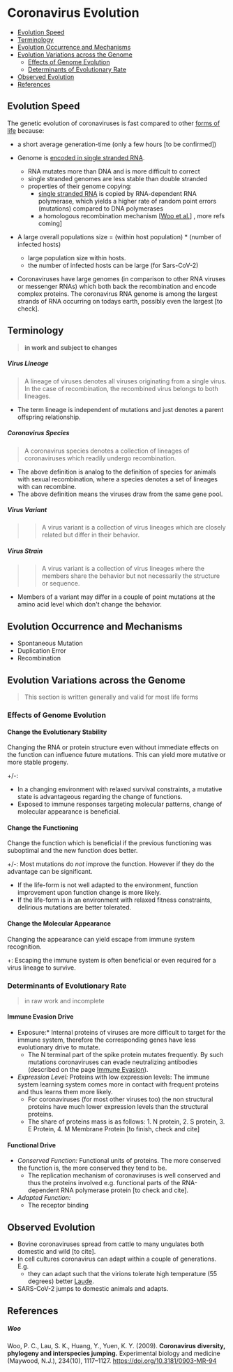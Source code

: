 # Coronavirus Evolution

* [Evolution Speed](#evolution-speed)
* [Terminology](#terminology)
* [Evolution Occurrence and Mechanisms](#evolution-occurrence-and-mechanisms)
* [Evolution Variations across the Genome](#evolution-variations-across-the-genome)
  * [Effects of Genome Evolution](#effects-of-genome-evolution)
  * [Determinants of Evolutionary Rate](#determinants-of-evolutionary-rate)
* [Observed Evolution](#observed-evolution)
* [References](#references)


## Evolution Speed
The genetic evolution of coronaviruses is fast compared to other [forms of life](./life-forms.md) because:
* a short average generation-time (only a few hours [to be confirmed]) 
* Genome is [encoded in single stranded RNA](./life-forms.md#lifetime-storage). 
  * RNA mutates more than DNA and is more difficult to correct
  * single stranded genomes are less stable than double stranded
  * properties of their genome copying:
    * [single stranded RNA](../2_biological/life-forms.md#ssRNA) is copied by RNA-dependent RNA polymerase, which yields a higher rate of random point errors (mutations) compared to DNA polymerases
    * a homologous recombination mechanism [[Woo et al.](#woo)] , more refs coming]
* A large overall populations size = (within host population) * (number of infected hosts)
  * large population size within hosts. 
  * the number of infected hosts can be large (for Sars-CoV-2)

* Coronaviruses have large genomes (in comparison to other RNA viruses or messenger RNAs) which both back the recombination and encode complex proteins. The coronavirus RNA genome is among the largest strands of RNA occurring on todays earth, possibly even the largest [to check].  



## Terminology

> **in work and subject to changes**

##### Virus Lineage
> A lineage of viruses denotes all viruses originating from a single virus. In the case of recombination, the recombined virus belongs to both lineages.

* The term lineage is independent of mutations and just denotes a parent offspring relationship.

##### Coronavirus Species
> A coronavirus species denotes a collection of lineages of coronaviruses which readily undergo recombination.

* The above definition is analog to the definition of species for animals with sexual recombination, where a species denotes a set of lineages with can recombine.
* The above definition means the viruses draw from the same gene pool.

##### Virus Variant
>> A virus variant is a collection of virus lineages which are closely related but differ in their behavior.

##### Virus Strain
>> A virus variant is a collection of virus lineages where the members share the behavior but not necessarily the structure or sequence. 

* Members of a variant may differ in a couple of point mutations at the amino acid level which don't change the behavior. 



## Evolution Occurrence and Mechanisms
* Spontaneous Mutation
* Duplication Error
* Recombination



## Evolution Variations across the Genome

> This section is written generally and valid for most life forms

### Effects of Genome Evolution

#### Change the Evolutionary Stability
Changing the RNA or protein structure even without immediate effects on the function can influence future mutations. This can yield more mutative or more stable progeny.

+/-: 
  * In a changing environment with relaxed survival constraints, a mutative state is advantageous regarding the change of functions.
  * Exposed to immune responses targeting molecular patterns, change of molecular appearance is beneficial.

#### Change the Functioning
Change the function which is beneficial if the previous functioning was suboptimal and the new function does better.

+/-: Most mutations do *not* improve the function. However if they do the advantage can be significant. 
  * If the life-form is not well adapted to the environment, function improvement upon function change is more likely.
  * If the life-form is in an environment with relaxed fitness constraints, delirious  mutations are better tolerated.

#### Change the Molecular Appearance
Changing the appearance can yield escape from immune system recognition. 

+: Escaping the immune system is often beneficial or even required for a virus lineage to survive.


### Determinants of Evolutionary Rate

> in raw work and incomplete

#### Immune Evasion Drive
* Exposure:* Internal proteins of viruses are more difficult to target for the immune system, therefore the corresponding genes have less evolutionary drive to mutate.
  * The N terminal part of the spike protein mutates frequently. By such mutations coronaviruses can evade neutralizing antibodies (described on the page [Immune Evasion](./../4_immunological/immune_evasion.md)).
* *Expression Level:* Proteins with low expression levels: The immune system learning system comes more in contact with frequent proteins and thus learns them more likely.
  * For coronaviruses (for most other viruses too) the non structural proteins have much lower expression levels than the structural proteins.
  * The share of proteins mass is as follows: 1. N protein, 2. S protein, 3. E Protein, 4. M Membrane Protein [to finish, check and cite]

#### Functional Drive
* *Conserved Function:* Functional units of proteins. The more conserved the function is, the more conserved they tend to be.
  * The replication mechanism of coronaviruses is well conserved and thus the proteins involved e.g. functional parts of the RNA-dependent RNA polymerase protein [to check and cite]. 
* *Adapted Function:*
  * The receptor binding 

## Observed Evolution
* Bovine coronaviruses spread from cattle to many ungulates both domestic and wild [to cite].
* In cell cultures coronavirus can adapt within a couple of generations. E.g. 
  * they can adapt such that the virions tolerate high temperature (55 degrees) better [Laude](../2_biological/virion_viability.md#summary-laude).
* SARS-CoV-2 jumps to domestic animals and adapts.


## References

##### Woo
Woo, P. C., Lau, S. K., Huang, Y., Yuen, K. Y. (2009). 
**Coronavirus diversity, phylogeny and interspecies jumping.** 
Experimental biology and medicine (Maywood, N.J.), 234(10), 1117–1127. 
https://doi.org/10.3181/0903-MR-94